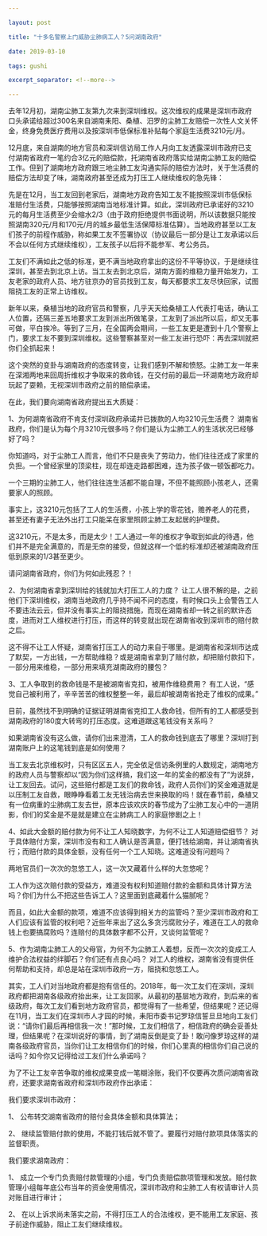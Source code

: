 ```yaml
---

layout: post

title: "十多名警察上门威胁尘肺病工人？5问湖南政府"

date: 2019-03-10

tags: gushi

excerpt_separator: <!--more-->

---
```


去年12月初，湖南尘肺工友第九次来到深圳维权。这次维权的成果是深圳市政府口头承诺给超过300名来自湖南耒阳、桑植、汨罗的尘肺工友赔偿一次性人文关怀金，终身免费医疗费用以及按深圳市低保标准补贴每个家庭生活费3210元/月。

12月底，来自湖南的地方官员和深圳信访局工作人月向工友透露深圳市政府已支付湖南省政府一笔约合3亿元的赔偿款，托湖南省政府落实给湖南尘肺工友的赔偿工作。但到了湖南地方政府跟三地尘肺工友沟通实际的赔偿方法时，关于生活费的赔偿方法却变了味，湖南政府甚至还成为打压工人继续维权的急先锋：

先是在12月，当工友回到老家后，湖南地方政府告知工友不能按照深圳市低保标准赔付生活费，只能够按照湖南当地标准计算。如此，深圳政府已承诺好的3210元的每月生活费至少会缩水2/3（由于政府拒绝提供书面说明，所以该数据只能按照湖南320元/月和170元/月的城乡最低生活保障标准估算）。当地政府甚至以工友们孩子的前程作威胁，称如果工友不签署协议（协议最后一部分是让工友承诺以后不会以任何方式继续维权），工友孩子以后将不能参军、考公务员。

工友们不满如此之低的标准，更不满当地政府拿出的这份不平等协议，于是继续往深圳，甚至去到北京上访。当工友去到北京后，湖南方面的维稳力量开始发力，工友老家的政府人员、地方驻京办的官员找到工友，每天都要求工友尽快回家，试图阻挠工友的正常上访维权。

新年以来，桑植当地的政府官员和警察，几乎天天给桑植工人代表打电话，确认工人位置，还隔三差五地要求工友到派出所做笔录，工友到了派出所以后，却又无事可做，平白挨冷。等到了三月，在全国两会期间，一些工友更是遭到十几个警察上门，要求工友不要到深圳维权。这些警察甚至对一些工友进行恐吓：再去深圳就把你们全抓起来！

这个突然的变卦与湖南政府的态度转变，让我们感到不解和愤怒。尘肺工友一年来在深湘两地来回周折维权才争取来的救命钱，在交付前的最后一环湖南地方政府却玩起了耍赖，无视深圳市政府之前的赔偿承诺。

在此，我们要向湖南省政府提出五大质疑：

1、为何湖南省政府不肯支付深圳政府承诺并已拨款的人均3210元生活费？
湖南省政府，你们是认为每个月3210元很多吗？你们是认为尘肺工人的生活状况已经够好了吗？

你知道吗，对于尘肺工人而言，他们不只是丧失了劳动力，他们往往还成了家里的负担。一个曾经家里的顶梁柱，现在却连走路都困难，连为孩子做一顿饭都吃力。

一个三期的尘肺工人，他们往往连生活都不能自理，不但不能照顾小孩老人，还需要家人的照顾。

事实上，这3210元包括了工人的生活费，小孩上学的零花钱，赡养老人的花费，甚至还有妻子无法外出打工只能呆在家里照顾尘肺工友起居的护理费。

这3210元，不是太多，而是太少！工人通过一年的维权才争取到如此的待遇，他们并不是完全满意的，而是无奈的接受，但就这样一个低的标准却还被湖南政府压低到原来的1/3甚至更少。

请问湖南省政府，你们为何如此残忍？！

2、为何湖南省拿到深圳给的钱就加大打压工人的力度？
让工人很不解的是，之前他们下深圳维权，湖南当地政府几乎持不闻不问的态度，有时候口头上会警告工人不要违法云云，但并没有事实上的阻挠措施，而现在湖南省却一转之前的默许态度，进而对工人维权进行打压，而这样的转变就出现在湖南省收到深圳市的赔付款之后。

这不得不让工人怀疑，湖南省打压工人的动力来自于哪里。是湖南省和深圳市达成了默契，一方出钱，一方帮助维稳？或是湖南省拿到了赔付款，却把赔付款扣下，一部分用来维稳，一部分用来填充湖南政府的腰包？

3、工人争取到的救命钱是不是被湖南省克扣，被用作维稳费用？
有工人说，“感觉自己被利用了，辛辛苦苦的维权整整一年，最后却被湖南省抢走了维权的成果。”

目前，虽然找不到明确的证据证明湖南省克扣工人救命钱，但所有的工人都感受到湖南政府的180度大转弯的打压态度。这难道跟这笔钱没有关系吗？

如果湖南省没有这么做，请你们出来澄清，工人的救命钱到底去了哪里？深圳打到湖南账户上的这笔钱到底是如何使用？

当工友去北京维权时，只有区区五人，完全依足信访条例里的人数规定，湖南地方的政府人员与警察却以“因为你们这样搞，我们这一年的奖金的都没有了”为说辞，让工友回去。试问，这些赔付都是工友们的救命钱，政府人员你们的奖金难道就是以压制工友自救，眼睁睁看着工友无钱治病去世来换取的吗！就在春节前，桑植又有一位病重的尘肺病工友去世，原本应该欢庆的春节成为了尘肺工友心中的一道阴影，你们的奖金是不是就是建立在尘肺病工人的家庭惨剧之上！


4、如此大金额的赔付款为何不让工人知晓数字，为何不让工人知道赔偿细节？
对于具体赔付方案，深圳市没有和工人确认是否满意，便打钱给湖南，并让湖南省执行；而赔付款的具体金额，没有任何一个工人知晓。这难道没有问题吗？

两地官员们一次次的忽悠工人，这一次又藏着什么样的大忽悠呢？

工人作为这次赔付款的受益方，难道没有权利知道赔付款的金额和具体计算方法吗？你们为什么不把这些告诉工人？这里面到底藏着什么猫腻呢？

而且，如此大金额的款项，难道不应该得到相关方的监管吗？至少深圳市政府和工人们应该有监管的权利吧？近些年来出了这么多贪污腐败分子，难道在工人的救命钱上也要搞腐败吗？连赔付的具体数字都不公开，又谈何监管呢？

5、作为湖南尘肺工人的父母官，为何不为尘肺工人着想，反而一次次的变成工人维护合法权益的绊脚石？你们还有点良心吗？
对工人的维权，湖南省没有提供任何帮助和支持，却总是站在深圳市政府一方，阻挠和忽悠工人。

其实，工人们对当地政府都是抱有信任的。2018年，每一次工友们在深圳，深圳政府都把湖南各级政府抬出来，让工友回家。从最初的基层地方政府，到后来的省级政府，每次工友们看到地方政府官员，都觉得有了一些希望，但结果呢？还记得在11月，当工友们在深圳市人才园的时候，耒阳市委书记罗琼信誓旦旦地向工友们说：“请你们最后再相信我一次！”那时候，工友们相信了，相信政府的确会妥善处理，但结果呢？在深圳说好的事情，到了湖南反倒是变了卦！敢问像罗琼这样的湖南各级政府官员，当你们让工友相信你们的时候，你们心里真的相信你们自己说的话吗？如今你又记得给过工友们什么承诺吗？

为了不让工友辛苦争取的维权成果变成一笔糊涂账，我们不仅要再次质问湖南省政府，还要求湖南省政府和深圳市政府作出承诺：

我们要求深圳市政府：

1、	公布转交湖南省政府的赔付金具体金额和具体算法；

2、	继续监管赔付款的使用，不能打钱后就不管了。要履行对赔付款项具体落实的监督职责。

我们要求湖南政府：

1、  成立一个专门负责赔付款管理的小组，专门负责赔偿款项管理和发放。赔付款管理小组每年底公布当年的资金使用情况，深圳市政府和尘肺工人有权请审计人员对账目进行审计；

2、  在以上诉求尚未落实之前，不得打压工人的合法维权，更不能用工友家庭、孩子前途作威胁，阻止工友们继续维权。
